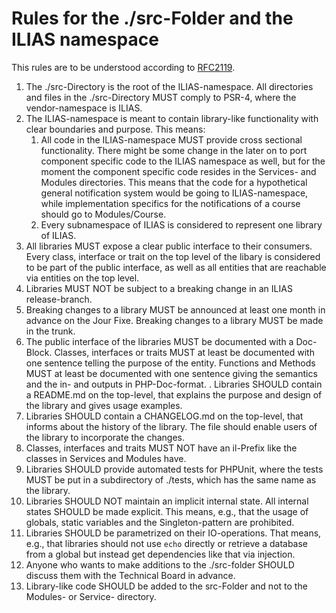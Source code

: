 # Rules for the ./src-Folder and the ILIAS namespace
 
This rules are to be understood according to [RFC2119](https://www.ietf.org/rfc/rfc2119.txt).
 
1. The ./src-Directory is the root of the ILIAS-namespace. All directories and files in the
  ./src-Directory MUST comply to PSR-4, where the vendor-namespace is ILIAS.
2. The ILIAS-namespace is meant to contain library-like functionality with clear boundaries
  and purpose. This means:
    1. All code in the ILIAS-namespace MUST provide cross sectional functionality. There
        might be some change in the  later on to port component specific code to the ILIAS
        namespace as well, but for the moment the component specific code resides in the
        Services- and Modules directories. This means that the code for a hypothetical
        general notification system would be going to  ILIAS-namespace, while implementation
        specifics for the notifications of a course
        should go to Modules/Course.
    2. Every subnamespace of ILIAS is considered to represent one library of ILIAS.
3. All libraries MUST expose a clear public interface to their consumers. Every class,
   interface or trait on the top level of the libary is considered to be part of the public
   interface, as well as all entities that are reachable via entities on the top level.
4. Libraries MUST NOT be subject to a breaking change in an ILIAS release-branch.
5. Breaking changes to a library MUST be announced at least one month in advance on the Jour
   Fixe. Breaking changes to a library MUST be made in the trunk.
6. The public interface of the libraries MUST be documented with a Doc-Block. Classes,
   interfaces or traits MUST at least be documented with one sentence telling the purpose of
   the entity. Functions and Methods MUST at least be documented with one sentence giving the
   semantics and the in- and outputs in PHP-Doc-format.
. Libraries SHOULD contain a README.md on the top-level, that explains the purpose and design
   of the library and gives usage examples.
8. Libraries SHOULD contain a CHANGELOG.md on the top-level, that informs about the history of
   the library. The file should enable users of the library to incorporate the changes.
9. Classes, interfaces and traits MUST NOT have an il-Prefix like the classes in Services and
   Modules have.
10. Libraries SHOULD provide automated tests for PHPUnit, where the tests MUST be put in a 
  subdirectory of ./tests, which has the same name as the library.
11. Libraries SHOULD NOT maintain an implicit internal state. All internal states SHOULD be
   made explicit. This means, e.g., that the usage of globals, static variables and the
   Singleton-pattern are prohibited.
12. Libraries SHOULD be parametrized on their IO-operations. That means, e.g., that libraries
   should not use `echo` directly or retrieve a database from a global but instead get
   dependencies like that via injection.
13. Anyone who wants to make additions to the ./src-folder SHOULD discuss them with the
   Technical Board in advance.
14. Library-like code SHOULD be added to the src-Folder and not to the Modules- or Service-
   directory.
 
